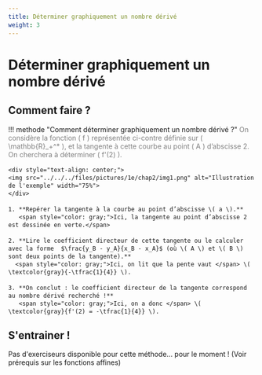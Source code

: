 ```yaml
---
title: Déterminer graphiquement un nombre dérivé
weight: 3
---
```


# Déterminer graphiquement un nombre dérivé

## Comment faire ?

!!! methode "Comment déterminer graphiquement un nombre dérivé ?"
    <span style="color: gray;">On considère la fonction \( f \) représentée ci-contre définie sur \( \mathbb{R}_+^* \), et la tangente à cette courbe au point \( A \) d’abscisse 2. On cherchera à déterminer \( f'(2) \).</span>

    <div style="text-align: center;">
    <img src="../../../files/pictures/1e/chap2/img1.png" alt="Illustration de l'exemple" width="75%">
    </div>

    1. **Repérer la tangente à la courbe au point d’abscisse \( a \).**  
       <span style="color: gray;">Ici, la tangente au point d’abscisse 2 est dessinée en verte.</span>

    2. **Lire le coefficient directeur de cette tangente ou le calculer avec la forme  $\frac{y_B - y_A}{x_B - x_A}$ (où \( A \) et \( B \) sont deux points de la tangente).**  
      <span style="color: gray;">Ici, on lit que la pente vaut </span> \( \textcolor{gray}{-\tfrac{1}{4}} \).

    3. **On conclut : le coefficient directeur de la tangente correspond au nombre dérivé recherché !**  
       <span style="color: gray;">Ici, on a donc </span> \( \textcolor{gray}{f'(2) = -\tfrac{1}{4}} \).



## S'entrainer !

Pas d'exerciseurs disponible pour cette méthode... pour le moment ! (Voir prérequis sur les fonctions affines)


